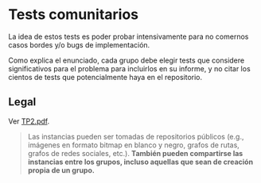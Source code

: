 # Tests comunitarios

La idea de estos tests es poder  probar intensivamente para no comernos casos bordes y/o bugs de implementación.

Como explica el enunciado, cada grupo debe elegir tests que considere significativos para el problema para incluirlos en su informe, y no citar los cientos de tests que potencialmente haya en el repositorio.

## Legal

Ver [TP2.pdf](TP2.pdf).

> Las instancias pueden ser tomadas de repositorios públicos (e.g., imágenes en formato bitmap en blanco y negro, grafos de rutas, grafos de redes sociales, etc.). **También pueden compartirse las instancias entre los grupos, incluso aquellas que sean de creación propia de un grupo.**
